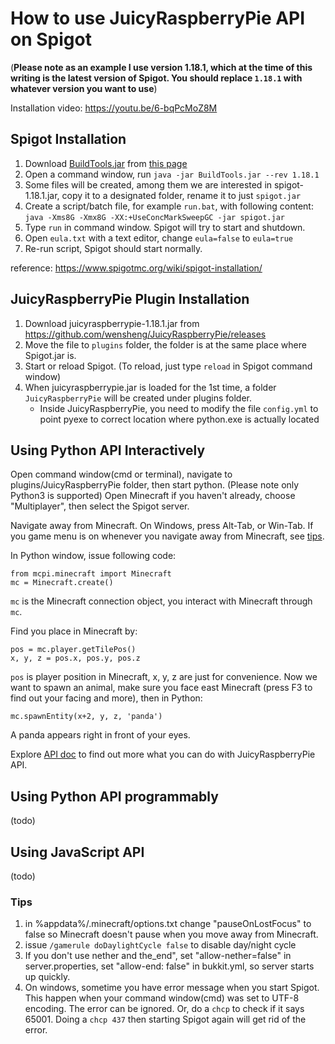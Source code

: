 # How to use JuicyRaspberryPie API on Spigot

(**Please note as an example I use version 1.18.1, which at the time of this writing is the latest version of Spigot. You should replace `1.18.1` with whatever version you want to use**)

Installation video: https://youtu.be/6-bqPcMoZ8M

## Spigot Installation
1. Download [BuildTools.jar](https://hub.spigotmc.org/jenkins/job/BuildTools/lastSuccessfulBuild/artifact/target/BuildTools.jar) from [this page](https://hub.spigotmc.org/jenkins/job/BuildTools/)
2. Open a command window, run `java -jar BuildTools.jar --rev 1.18.1`
3. Some files will be created, among them we are interested in spigot-1.18.1.jar, copy it to a designated folder, rename it to just `spigot.jar`
4. Create a script/batch file, for example `run.bat`, with following content:
   `java -Xms8G -Xmx8G -XX:+UseConcMarkSweepGC -jar spigot.jar`
5. Type `run` in command window. Spigot will try to start and shutdown.
6. Open `eula.txt` with a text editor, change `eula=false` to `eula=true`
7. Re-run script, Spigot should start normally.

reference: https://www.spigotmc.org/wiki/spigot-installation/

## JuicyRaspberryPie Plugin Installation
1. Download juicyraspberrypie-1.18.1.jar from https://github.com/wensheng/JuicyRaspberryPie/releases
2. Move the file to `plugins` folder, the folder is at the same place where Spigot.jar is.
3. Start or reload Spigot. (To reload, just type `reload` in Spigot command window)
4. When juicyraspberrypie.jar is loaded for the 1st time, a folder `JuicyRaspberryPie` will be created under plugins folder.
   * Inside JuicyRaspberryPie, you need to modify the file `config.yml` to point pyexe to correct location where python.exe is actually located

## Using Python API Interactively
Open command window(cmd or terminal), navigate to plugins/JuicyRaspberryPie folder, then start python. (Please note only Python3 is supported)
Open Minecraft if you haven't already, choose "Multiplayer", then select the Spigot server.

Navigate away from Minecraft.  On Windows, press Alt-Tab, or Win-Tab. If you game menu is on whenever you navigate away from Minecraft, see [tips](#tips).

In Python window, issue following code:

    from mcpi.minecraft import Minecraft
    mc = Minecraft.create()

`mc` is the Minecraft connection object, you interact with Minecraft through `mc`.

Find you place in Minecraft by:

    pos = mc.player.getTilePos()
    x, y, z = pos.x, pos.y, pos.z

`pos` is player position in Minecraft, x, y, z are just for convenience.  Now we want to spawn an animal, make sure you face east Minecraft (press F3 to find out your facing and more), then in Python:

    mc.spawnEntity(x+2, y, z, 'panda')

A panda appears right in front of your eyes.

Explore [API doc](python-api.md) to find out more what you can do with JuicyRaspberryPie API.  

## Using Python API programmably
(todo)

## Using JavaScript API
(todo)

### Tips

1. in %appdata%/.minecraft/options.txt change "pauseOnLostFocus"  to false so Minecraft doesn't pause when you move away from Minecraft.
2. issue `/gamerule doDaylightCycle false` to disable day/night cycle
3. If you don't use nether and the_end", set "allow-nether=false" in server.properties, set "allow-end: false" in bukkit.yml, so server starts up quickly.
4. On windows, sometime you have error message when you start Spigot.  This happen when your command window(cmd) was set to UTF-8 encoding. The error can be ignored.  Or, do a `chcp` to check if it says 65001.  Doing a `chcp 437` then starting Spigot again will get rid of the error.

